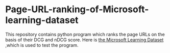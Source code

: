 # Page-URL-ranking-of-Microsoft-learning-dataset
This repository contains python program which ranks the page URLs on the basis of their DCG and nDCG score. Here is <a  href="https://www.microsoft.com/en-us/research/project/mslr/?from=http%3A%2F%2Fresearch.microsoft.com%2Fen-us%2Fprojects%2Fmslr%2Fdownload.aspx"> the Microsoft Learning Dataset </a> ,which is used to test the program.
